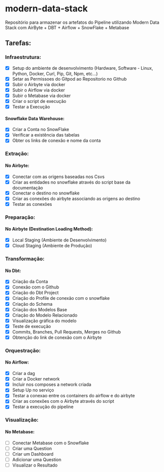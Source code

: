 # modern-data-stack

Repositório para armazenar os artefatos do Pipeline utilizando Modern Data Stack com AirByte + DBT + Airflow + SnowFlake + Metabase

## Tarefas:

### Infraestrutura:

- [x] Setup do ambiente de desenvolvimento (Hardware, Software - Linux, Python, Docker, Curl, Pip, Git, Npm, etc...) 
- [x] Setar as Permissoes do Gitpod ao Repositorio no Github 
- [x] Subir o Airbyte via docker 
- [x] Subir o Airflow via docker 
- [x] Subir o Metabase via docker 
- [x] Criar o script de execução 
- [x] Testar a Execução 

#### Snowflake Data Warehouse:

- [x] Criar a Conta no SnowFlake 
- [x] Verificar a existência das tabelas 
- [x] Obter os links de conexão e nome da conta 

### Extração:

#### No Airbyte:

- [x] Conectar com as origens baseadas nos Csvs 
- [x] Criar as entidades no snowflake através do script base da documentação 
- [x] Conectar o destino no snowflake 
- [x] Criar as conexões do airbyte associando as origens ao destino 
- [x] Testar as conexões 

### Preparação:

#### No Airbyte (Destination Loading Method):

- [x] Local Staging (Ambiente de Desenvolvimento) 
- [x] Cloud Staging (Ambiente de Produção) 

### Transformação:

#### No Dbt:

- [x] Criação da Conta 
- [x] Conexão com o Github 
- [x] Criação do Dbt Project 
- [x] Criação do Profile de conexão com o snowflake 
- [x] Criação do Schema 
- [x] Criação dos Modelos Base 
- [x] Criação do Modelo Relacionado 
- [x] Visualização gráfica do modelo 
- [x] Teste de execução 
- [x] Commits, Branches, Pull Requests, Merges no Github 
- [x] Obtenção do link de conexão com o Airbyte 

### Orquestração:

#### No Airflow:

- [x] Criar a dag 
- [x] Criar a Docker network 
- [x] Incluir nos composes a network criada 
- [x] Setup Up no serviço 
- [x] Testar a conexao entre os containers do airflow e do airbyte 
- [x] Criar as conexões com o Airbyte através do script 
- [x] Testar a execução do pipeline 

### Visualização:

#### No Metabase:

- [ ] Conectar Metabase com o Snowflake
- [ ] Criar uma Question
- [ ] Criar um Dashboard
- [ ] Adicionar uma Question
- [ ] Visualizar o Resultado